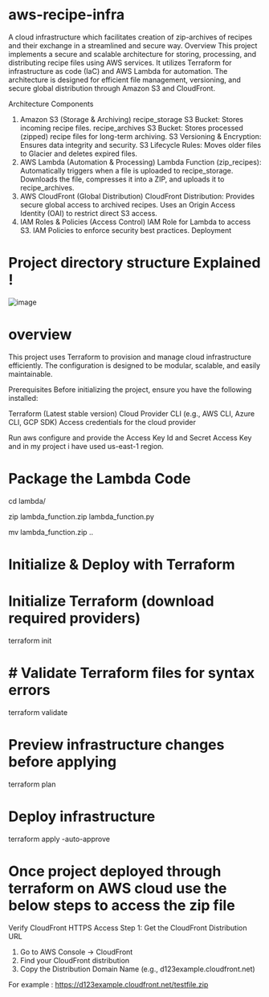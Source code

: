 # aws-recipe-infra
A cloud infrastructure which facilitates creation of zip-archives of recipes and their exchange in a streamlined and secure way.
Overview
This project implements a secure and scalable architecture for storing, processing, and distributing recipe files using AWS services. It utilizes Terraform for infrastructure as code (IaC) and AWS Lambda for automation. The architecture is designed for efficient file management, versioning, and secure global distribution through Amazon S3 and CloudFront.

Architecture Components
1. Amazon S3 (Storage & Archiving)
recipe_storage S3 Bucket: Stores incoming recipe files.
recipe_archives S3 Bucket: Stores processed (zipped) recipe files for long-term archiving.
S3 Versioning & Encryption: Ensures data integrity and security.
S3 Lifecycle Rules: Moves older files to Glacier and deletes expired files.
2. AWS Lambda (Automation & Processing)
Lambda Function (zip_recipes):
Automatically triggers when a file is uploaded to recipe_storage.
Downloads the file, compresses it into a ZIP, and uploads it to recipe_archives.
3. AWS CloudFront (Global Distribution)
CloudFront Distribution:
Provides secure global access to archived recipes.
Uses an Origin Access Identity (OAI) to restrict direct S3 access.
4. IAM Roles & Policies (Access Control)
IAM Role for Lambda to access S3.
IAM Policies to enforce security best practices.
Deployment


# Project directory structure Explained !

![image](https://github.com/user-attachments/assets/1427685f-3519-43c5-a81d-1580c84bfdc3)

# overview
This project uses Terraform to provision and manage cloud infrastructure efficiently. The configuration is designed to be modular, scalable, and easily maintainable.

 Prerequisites
Before initializing the project, ensure you have the following installed:

Terraform (Latest stable version)
Cloud Provider CLI (e.g., AWS CLI, Azure CLI, GCP SDK)
Access credentials for the cloud provider

 Run aws configure and provide the Access Key Id and Secret Access Key and in my project i have used us-east-1 region.

# Package the Lambda Code

cd lambda/

zip lambda_function.zip lambda_function.py

mv lambda_function.zip ..

# Initialize & Deploy with Terraform

# Initialize Terraform (download required providers)
terraform init

# # Validate Terraform files for syntax errors
terraform validate

# Preview infrastructure changes before applying
terraform plan

# Deploy infrastructure
terraform apply -auto-approve

# Once project deployed through terraform on AWS cloud use the below steps to access the zip file

Verify CloudFront HTTPS Access
Step 1: Get the CloudFront Distribution URL
1.	Go to AWS Console → CloudFront
2.	Find your CloudFront distribution
3.	Copy the Distribution Domain Name (e.g., d123example.cloudfront.net)

   For example : https://d123example.cloudfront.net/testfile.zip



